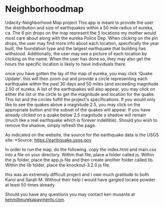 # Neighborhoodmap
Udacity-Neighborhood Map project
This app is meant to provide the user the distribution and size of earthquakes within a 50 mile radius of eureka, ca.
The 6 pin drops on the map represent the 5 locations my mother would most care about along with the eureka Police Dep.
When clicking on the pin drops, the user may find more info about each location, specifically the year built, the foundation type and the largest earthquake that building has withstood.
Additionally, the user may see a picture of each location by clicking on the name.  When the user has done so, they may also get the hours the specific location is likely to have individuals there.

once you have gotten the lay of the map of eureka, you may click 'Quake Update'.  this will then zoom out and provide a circle representing each earthquake within  the past 30 days and 50 miles (and exceeding magnitude 2.50 of eureka.  A list of the earthquakes will also appear.  you may click on either the list or the circle to get the magnitude and location for the quake.  This list and the circles fulfill the project's specifications.  If you would only like to see the quakes above a magnitude 2.5, you may click on the appropriate button and the subset of the quakes will appear.  If you have already clicked on a quake below 2.5 magnitude a shadow will remain (much like a real earthquake which is forever indellible).  Should you wish to remove the shadow, simply refresh the page.

As indicated on the website, the source for the earthquake data is the USGS site:  *Source: https://earthquake.usgs.gov

In order to run the map, do the following.  copy the index.html and main.css into a file on your directory.  Within that file, place a folder called js.  Within the js folder, place the app.js file and then create another folder called lib.  Within the lib folder, place the knockout-3.2.0.js file. 

this was an extremely difficult project and I owe much gratitude to both Karol and Sarah M.  Without their help I would have gargled Iocane powder at least 50 times already. 

Should you have any questions you may contact ken musante at kenm@eurekapayments.com.  


